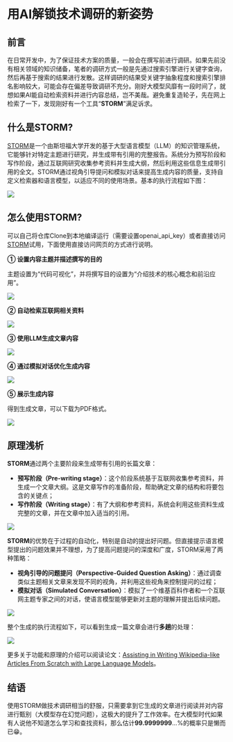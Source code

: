 # 用AI解锁技术调研的新姿势
## 前言
在日常开发中，为了保证技术方案的质量，一般会在撰写前进行调研。如果先前没有相关领域的知识储备，笔者的调研方式一般是先通过搜索引擎进行关键字查询，然后再基于搜索的结果进行发散。这样调研的结果受关键字抽象程度和搜索引擎排名影响较大，可能会存在偏差导致调研不充分。刚好大模型风靡有一段时间了，就想如果AI能自动检索资料并进行内容总结，岂不美哉。避免重复造轮子，先在网上检索了一下，发现刚好有一个工具“**STORM**”满足诉求。

## 什么是STORM?
[STORM](https://github.com/stanford-oval/storm)是一个由斯坦福大学开发的基于大型语言模型（LLM）的知识管理系统，它能够针对特定主题进行研究，并生成带有引用的完整报告。系统分为预写阶段和写作阶段，通过互联网研究收集参考资料并生成大纲，然后利用这些信息生成带引用的全文。STORM通过视角引导提问和模拟对话来提高生成内容的质量，支持自定义检索器和语言模型，以适应不同的使用场景。基本的执行流程如下图：

![](https://cdn.jsdelivr.net/gh/Xiaoxie1994/images/images/202411270014095.gif)


## 怎么使用STORM?
可以自己将仓库Clone到本地编译运行（需要设置openai_api_key）或者直接访问[STORM](https://storm.genie.stanford.edu/)试用，下面使用直接访问网页的方式进行说明。

**① 设置内容主题并描述撰写的目的**

主题设置为“代码可视化”，并将撰写目的设置为“介绍技术的核心概念和前沿应用”。

![](https://cdn.jsdelivr.net/gh/Xiaoxie1994/images/images/202411270014097.png)

**② 自动检索互联网相关资料**

![](https://cdn.jsdelivr.net/gh/Xiaoxie1994/images/images/202411270014098.png)

**③ 使用LLM生成文章内容**

![](https://cdn.jsdelivr.net/gh/Xiaoxie1994/images/images/202411270014099.png)

**④ 通过模拟对话优化生成内容**

![](https://cdn.jsdelivr.net/gh/Xiaoxie1994/images/images/202411270014100.png)

**⑤ 展示生成内容**

得到生成文章，可以下载为PDF格式。

![](https://cdn.jsdelivr.net/gh/Xiaoxie1994/images/images/202411270014101.png)

## 原理浅析
**STORM**通过两个主要阶段来生成带有引用的长篇文章：
- **预写阶段（Pre-writing stage）**：这个阶段系统基于互联网收集参考资料，并生成一个文章大纲。这是文章写作的准备阶段，帮助确定文章的结构和将要包含的关键点；
- **写作阶段（Writing stage）**：有了大纲和参考资料，系统会利用这些资料生成完整的文章，并在文章中加入适当的引用。

![](https://cdn.jsdelivr.net/gh/Xiaoxie1994/images/images/202411270014102.png)

**STORM**的优势在于过程的自动化，特别是自动的提出好问题。但直接提示语言模型提出的问题效果并不理想，为了提高问题提问的深度和广度，STORM采用了两种策略：

- **视角引导的问题提问（Perspective-Guided Question Asking）**：通过调查类似主题相关文章来发现不同的视角，并利用这些视角来控制提问的过程；
- **模拟对话（Simulated Conversation）**：模拟了一个维基百科作者和一个互联网主题专家之间的对话，使语言模型能够更新对主题的理解并提出后续问题。

![](https://cdn.jsdelivr.net/gh/Xiaoxie1994/images/images/202411270014103.png)

整个生成的执行流程如下，可以看到生成一篇文章会进行**多趟**的处理：

![](https://cdn.jsdelivr.net/gh/Xiaoxie1994/images/images/202411270014104.png)

更多关于功能和原理的介绍可以阅读论文：[Assisting in Writing Wikipedia-like Articles From Scratch with Large Language Models](https://arxiv.org/abs/2402.14207)。

## 结语
使用STORM做技术调研相当的舒服，只需要拿到它生成的文章进行阅读并对内容进行甄别（大模型存在幻觉问题），这极大的提升了工作效率。在大模型时代如果有人说他不知道怎么学习和查找资料，那么估计**99.9999999**...%的概率只是懒而已😁。